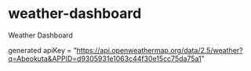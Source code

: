 # weather-dashboard
Weather Dashboard

generated apiKey = "https://api.openweathermap.org/data/2.5/weather?q=Abeokuta&APPID=d9305931e1063c44f30e15cc75da75a1"
